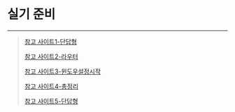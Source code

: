 # 실기 준비

---

>[참고 사이트1-단답형](https://ohaengsa.tistory.com/40)
>
>[참고 사이트2-라우터](https://ohaengsa.tistory.com/41)
>
>[참고 사이트3-윈도우설정시작](https://ohaengsa.tistory.com/entry/%EB%84%A4%ED%8A%B8%EC%9B%8C%ED%81%AC%EA%B4%80%EB%A6%AC%EC%82%AC-2%EA%B8%89-%EC%8B%A4%EA%B8%B0-%EC%B5%9C%EC%8B%A0-%EA%B8%B0%EC%B6%9C%EB%AC%B8%EC%A0%9C-%ED%92%80%EC%9D%B4)
>
>[참고 사이트4-총정리](https://chojinyoung.tistory.com/172)
>
>[참고 사이트5-단답형](https://blog.naver.com/suneue7/223404548709)

## 